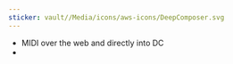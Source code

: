 ```yaml
---
sticker: vault//Media/icons/aws-icons/DeepComposer.svg
---
```

- MIDI over the web and directly into DC
- 
